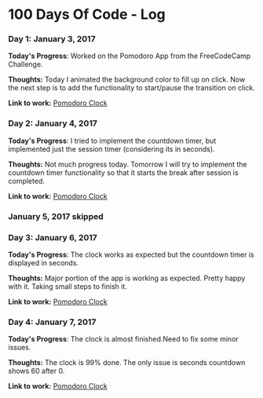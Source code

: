 # 100 Days Of Code - Log

### Day 1: January 3, 2017

**Today's Progress**: Worked on the Pomodoro App from the FreeCodeCamp Challenge. 

**Thoughts:** Today I animated the background color to fill up on click. Now the next step is to add the functionality to start/pause the transition on click. 

**Link to work:** [Pomodoro Clock](https://github.com/rashmimalpande/Pomodoro-Clock)

### Day 2: January 4, 2017

**Today's Progress**: I tried to implement the countdown timer, but implemented just the session timer (considering its in seconds).

**Thoughts:** Not much progress today. Tomorrow I will try to implement the countdown timer functionality so that it starts the break after session is completed.

**Link to work:** [Pomodoro Clock](https://github.com/rashmimalpande/Pomodoro-Clock)

### January 5, 2017 skipped

### Day 3: January 6, 2017

**Today's Progress**: The clock works as expected but the countdown timer is displayed in seconds.

**Thoughts:** Major portion of the app is working as expected. Pretty happy with it. Taking small steps to finish it.

**Link to work:** [Pomodoro Clock](https://github.com/rashmimalpande/Pomodoro-Clock)

### Day 4: January 7, 2017

**Today's Progress**: The clock is almost finished.Need to fix some minor issues.

**Thoughts:** The clock is 99% done. The only issue is seconds countdown shows 60 after 0.

**Link to work:** [Pomodoro Clock](https://github.com/rashmimalpande/Pomodoro-Clock)
